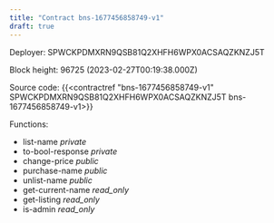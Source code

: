 ```yaml
---
title: "Contract bns-1677456858749-v1"
draft: true
---
```

Deployer: SPWCKPDMXRN9QSB81Q2XHFH6WPX0ACSAQZKNZJ5T


 



Block height: 96725 (2023-02-27T00:19:38.000Z)

Source code: {{<contractref "bns-1677456858749-v1" SPWCKPDMXRN9QSB81Q2XHFH6WPX0ACSAQZKNZJ5T bns-1677456858749-v1>}}

Functions:

* list-name _private_
* to-bool-response _private_
* change-price _public_
* purchase-name _public_
* unlist-name _public_
* get-current-name _read_only_
* get-listing _read_only_
* is-admin _read_only_
